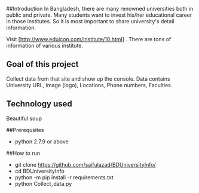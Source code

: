 ##Introduction 
In Bangladesh, there are many renowned universities both in public and private. Many students want to invest his/her educational career in those institutes. So it is most important to share university's detail information. 

Visit [http://www.eduicon.com/Institute/10.html] . There are tons of information of various institute. 

## Goal of this project
Collect data from that site and show up the console. Data contains University URL, image (logo), Locations, Phone numbers, Faculties.

## Technology used
Beautiful soup 

##Prerequsites
- python 2.7.9 or above 


##How to run 

- git clone https://github.com/saifulazad/BDUniversityInfo/
- cd BDUniversityInfo
- python -m pip install -r requirements.txt
- python Collect_data.py



